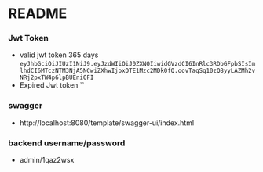 # README #

### Jwt Token
 - valid jwt token 365 days
 `eyJhbGciOiJIUzI1NiJ9.eyJzdWIiOiJ0ZXN0IiwidGVzdCI6InRlc3RDbGFpbSIsImlhdCI6MTczNTM3NjA5NCwiZXhwIjoxOTE1Mzc2MDk0fQ.oovTaqSq10zQ8yyLAZMh2vNRj2pxTW4p6lpBUEni0FI`
 - Expired Jwt token
 ``
### swagger   
 - http://localhost:8080/template/swagger-ui/index.html
### backend username/password  
 - admin/1qaz2wsx

